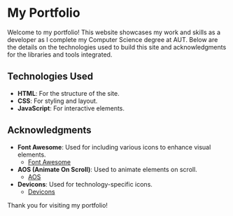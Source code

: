 # My Portfolio

Welcome to my portfolio! This website showcases my work and skills as a developer as I complete my Computer Science degree at AUT. Below are the details on the technologies used to build this site and acknowledgments for the libraries and tools integrated.

## Technologies Used

- **HTML**: For the structure of the site.
- **CSS**: For styling and layout.
- **JavaScript**: For interactive elements.

## Acknowledgments

- **Font Awesome**: Used for including various icons to enhance visual elements.
  - [Font Awesome](https://fontawesome.com/)
- **AOS (Animate On Scroll)**: Used to animate elements on scroll.
  - [AOS](https://michalsnik.github.io/aos/)
- **Devicons**: Used for technology-specific icons.
  - [Devicons](https://devicon.dev/)


Thank you for visiting my portfolio!

